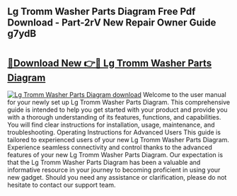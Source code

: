 ## Lg Tromm Washer Parts Diagram Free Pdf Download - Part-2rV New Repair Owner Guide g7ydB

# <h2><a href="http://dfnr39k.blite.top/?on=Lg+Tromm+Washer+Parts+Diagram">🔗Download New 👉🔴 Lg Tromm Washer Parts Diagram</a></h2>

[![Lg Tromm Washer Parts Diagram download](https://i.imgur.com/lujVjoI.png)](http://dfnr39k.blite.top/?on=Lg+Tromm+Washer+Parts+Diagram)
Welcome to the user manual for your newly set up Lg Tromm Washer Parts Diagram. This comprehensive guide is intended to help you get started with your product and provide you with a thorough understanding of its features, functions, and capabilities. You will find clear instructions for installation, usage, maintenance, and troubleshooting. Operating Instructions for Advanced Users This guide is tailored to experienced users of your new Lg Tromm Washer Parts Diagram. Experience seamless connectivity and control thanks to the advanced features of your new Lg Tromm Washer Parts Diagram. Our expectation is that the Lg Tromm Washer Parts Diagram has been a valuable and informative resource in your journey to becoming proficient in using your new gadget. Should you need any assistance or clarification, please do not hesitate to contact our support team.
